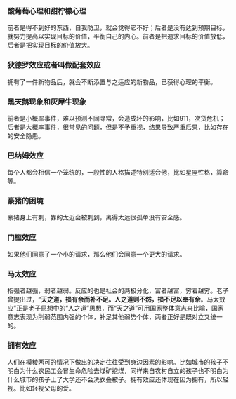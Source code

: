 ### 酸葡萄心理和甜柠檬心理

前者是得不到好的东西，自我防卫，就会觉得它不好；后者是没有达到预期目标，就努力提高以实现目标的价值，平衡自己的内心。前者是把追求目标的价值放低，后者是把实现目标的价值放大。

### 狄德罗效应或者叫做配套效应

拥有了一件新物品后，就会不断添置与之适应的新物品，已获得心理的平衡。

### 黑天鹅现象和灰犀牛现象

前者是小概率事件，难以预测不同寻常，会造成坏的影响，比如911，次贷危机；后者是大概率事件，很常见的问题，但是不予重视，结果导致严重后果，比如存在的安全隐患。

### 巴纳姆效应

每个人都会相信一个笼统的，一般性的人格描述特别适合他，比如星座性格，算命等。

### 豪猪的困境

豪猪身上有刺，靠的太近会被刺到，离得太远很孤单没有安全感。

### 门槛效应

如果他们同意了一个小的请求，那么他们会同意一个更大的请求。

### 马太效应 

指强者越强，弱者越弱。反应的也是社会的两极分化，富者越富，穷着越穷。老子曾提出过，“**天之道，损有余而补不足。人之道则不然，损不足以奉有余**。马太效应”正是老子思想中的“人之道”思想，而“天之道”可用国家整体意志来比喻，国家意志表现为削弱范围内强的个体，补足其他弱势个体，两者正好是既对立又统一的。

### 拥有效应

人们在模棱两可的情况下做出的决定往往受到身边因素的影响。比如城市的孩子不明白为什么农民工会冒生命危险去煤矿挖煤，同样来自农村自立的孩子也不明白为什么城市的孩子上了大学还不会洗衣叠被子。拥有效应还体现在因为拥有，所以轻视。比如轻视父母的爱。

